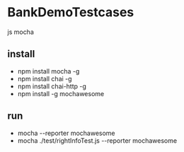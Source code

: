# BankDemoTestcases
js  mocha

## install
* npm install mocha -g
* npm install chai -g
* npm install chai-http -g
* npm install -g mochawesome

## run 
* mocha --reporter mochawesome
* mocha ./test/rightInfoTest.js --reporter mochawesome

